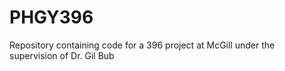 # PHGY396
Repository containing code for a 396 project at McGill under the supervision of Dr. Gil Bub
